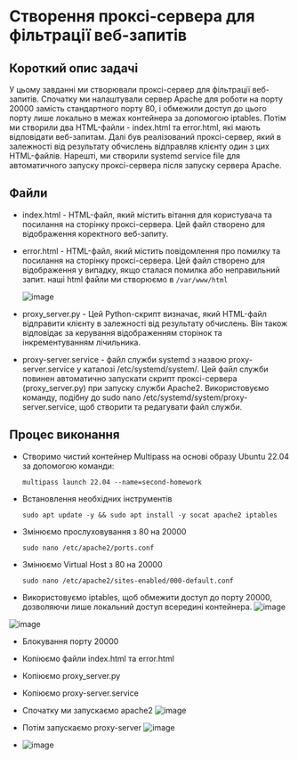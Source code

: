 # Створення проксі-сервера для фільтрації веб-запитів

## Короткий опис задачі

У цьому завданні ми створювали проксі-сервер для фільтрації веб-запитів. Спочатку ми налаштували сервер Apache для роботи на порту 20000 замість стандартного порту 80, і обмежили доступ до цього порту лише локально в межах контейнера за допомогою iptables. Потім ми створили два HTML-файли - index.html та error.html, які мають відповідати веб-запитам. Далі був реалізований проксі-сервер, який в залежності від результату обчислень відправляв клієнту один з цих HTML-файлів. Нарешті, ми створили systemd service file для автоматичного запуску проксі-сервера після запуску сервера Apache.

## Файли 
- index.html - HTML-файл, який містить вітання для користувача та посилання на сторінку проксі-сервера. Цей файл створено для відображення коректного веб-запиту.
- error.html - HTML-файл, який містить повідомлення про помилку та посилання на сторінку проксі-сервера. Цей файл створено для відображення у випадку, якщо сталася помилка або неправильний запит.
  наші html файли ми створюємо в  `/var/www/html`
  
  ![image](https://github.com/Anastasiiasyvak/proxy-server-to-filter-web-requests/assets/119412566/8f1a16f0-4748-49fb-a2df-99551e0e523e)
  
- proxy_server.py - Цей Python-скрипт визначає, який HTML-файл відправити клієнту в залежності від результату обчислень. Він також відповідає за керування відображенням сторінок та інкрементуванням лічильника.
- proxy-server.service - файл служби systemd з назвою proxy-server.service у каталозі /etc/systemd/system/. Цей файл служби повинен автоматично запускати скрипт проксі-сервера (proxy_server.py) при запуску служби Apache2.
Використовуємо команду, подібну до sudo nano /etc/systemd/system/proxy-server.service, щоб створити та редагувати файл служби.
  
## Процес виконання 
   - Створимо чистий контейнер Multipass на основі образу Ubuntu 22.04 за допомогою команди:
     ```
     multipass launch 22.04 --name=second-homework
     ```
   - Встановлення необхідних інструментів
     ```
     sudo apt update -y && sudo apt install -y socat apache2 iptables
     ```
   - Змінюємо прослуховування з 80 на 20000
     ```
     sudo nano /etc/apache2/ports.conf
     ```
   - Змінюємо Virtual Host з 80 на 20000
     ```
     sudo nano /etc/apache2/sites-enabled/000-default.conf
     ```
   - Використовуємо iptables, щоб обмежити доступ до порту 20000, дозволяючи лише локальний доступ всередині контейнера.
![image](https://github.com/Anastasiiasyvak/proxy-server-to-filter-web-requests/assets/119412566/f5fda9d5-5575-4ac3-80cc-b2906379f8e9)

 ![image](https://github.com/Anastasiiasyvak/proxy-server-to-filter-web-requests/assets/119412566/9c899d09-b20e-4644-99bb-82be6cd50aa4)
   - Блокування порту 20000
   - Копіюємо файли index.html та error.html
   - Копіюємо proxy_server.py
   - Копіюємо proxy-server.service
   - Спочатку ми запускаємо apache2
     ![image](https://github.com/Anastasiiasyvak/proxy-server-to-filter-web-requests/assets/119412566/a780985c-c36b-4009-8ab5-68fedcd85bed)
   - Потім запускаємо proxy-server
     ![image](https://github.com/Anastasiiasyvak/proxy-server-to-filter-web-requests/assets/119412566/502c1506-cca0-445b-a16e-cd4e6e89ecbc)

   - ![image](https://github.com/Anastasiiasyvak/proxy-server-to-filter-web-requests/assets/119412566/d641e8be-1372-4f94-8e5d-568425bd925c)


